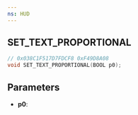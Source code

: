 ```yaml
---
ns: HUD
---
```

## SET_TEXT_PROPORTIONAL

```c
// 0x038C1F517D7FDCF8 0xF49D8A08
void SET_TEXT_PROPORTIONAL(BOOL p0);
```


## Parameters
* **p0**: 

